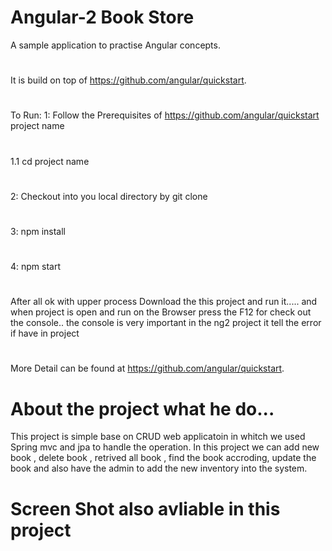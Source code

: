 # Angular-2 Book Store

A sample application to practise Angular concepts.
#
It is build on top of https://github.com/angular/quickstart.
#
To Run:
	1: 	Follow the Prerequisites of https://github.com/angular/quickstart project name
#
1.1 cd project name
#
2: 	Checkout into you local directory by git clone
#
3: 	npm install
#
4: 	npm start
#
After all ok with upper process Download the this project and run it.....
and when project is open and run on the Browser press the F12 for check out the console..
the console is very important in the ng2 project it tell the error if have in project
#	
More Detail can be found at https://github.com/angular/quickstart.
# About the project what he do...
This project is simple base on CRUD web applicatoin in whitch we used Spring mvc and jpa to handle the operation.
In this project we can add new book , delete book , retrived all book , find the book accroding, update the book
and also have the admin to add the new inventory into the system.
# Screen Shot also avliable in this project
